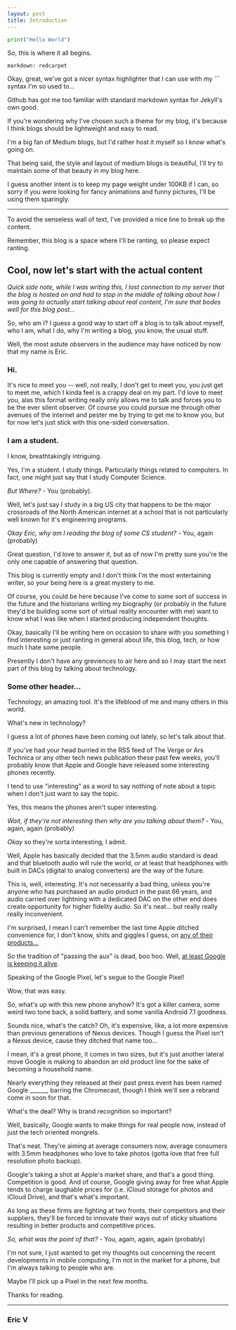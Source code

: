 ```yaml
---
layout: post
title: Introduction
---
```


```python
print("Hello World")
```
So, this is where it all begins.

```
markdown: redcarpet
```

Okay, great, we've got a nicer syntax highlighter that I can use with my \``` syntax I'm so used to...

Github has got me too familiar with standard markdown syntax for Jekyll's own good.

If you're wondering why I've chosen such a theme for my blog, it's because I think blogs should be lightweight and easy to read.

I'm a big fan of Medium blogs, but I'd rather host it myself so I know what's going on.

That being said, the style and layout of medium blogs is beautiful, I'll try to maintain some of that beauty in my blog here.

I guess another intent is to keep my page weight under 100KB if I can, so sorry if you were looking for fancy animations and funny pictures, I'll be using them sparingly.

---

To avoid the senseless wall of text, I've provided a nice line to break up the content.

Remember, this blog is a space where I'll be ranting, so please expect ranting.

## Cool, now let's start with the actual content

*Quick side note, while I was writing this, I lost connection to my server that the blog is hosted on and had to stop in the middle of talking about how I was going to actually start talking about real content, I'm sure that bodes well for this blog post...*

So, who am I? I guess a good way to start off a blog is to talk about myself, who I am, what I do, why I'm writing a blog, you know, the usual stuff.

Well, the most astute observers in the audience may have noticed by now that my name is Eric.

### Hi.

It's nice to meet you -- well, not really, I don't get to meet you, you just get to meet me, which I kinda feel is a crappy deal on my part. I'd love to meet you, alas this format writing really only allows me to talk and forces you to be the ever silent observer. Of course you could pursue me through other avenues of the internet and pester me by trying to get me to know you, but for now let's just stick with this one-sided conversation.


### I am a student.

I know, breathtakingly intriguing.

Yes, I'm a student. I study things. Particularly things related to computers. In fact, one might just say that I study Computer Science.

*But Where?* - You (probably).

Well, let's just say I study in a big US city that happens to be the major crossroads of the North American internet at a school that is not particularly well known for it's engineering programs.

*Okay Eric, why am I reading the blog of some CS student?* - You, again (probably)

Great question, I'd love to answer it, but as of now I'm pretty sure you're the only one capable of answering that question.

This blog is currently empty and I don't think I'm the most entertaining writer, so your being here is a great mystery to me.

Of course, you could be here because I've come to some sort of success in the future and the historians writing my biography (or probably in the future they'd be building some sort of virtual reality encounter with me) want to know what I was like when I started producing independent thoughts.

Okay, basically I'll be writing here on occasion to share with you something I find interesting or just ranting in general about life, this blog, tech, or how much I hate some people.

Presently I don't have any greviences to air here and so I may start the next part of this blog by talking about technology.

### Some other header...

Technology, an amazing tool. It's the lifeblood of me and many others in this world.

What's new in technology?

I guess a lot of phones have been coming out lately, so let's talk about that.

If you've had your head burried in the RSS feed of The Verge or Ars Technica or any other tech news publication these past few weeks, you'll probably know that Apple and Google have released some interesting phones recently.

I tend to use "interesting" as a word to say nothing of note about a topic when I don't just want to say the topic.

Yes, this means the phones aren't super interesting.

*Wait, if they're not interesting then why are you talking about them?* - You, again, again (probably)

*Okay* so they're sorta interesting, I admit.

Well, Apple has basically decided that the 3.5mm audio standard is dead and that bluetooth audio will rule the world, or at least that headphones with built in DACs (digital to analog converters) are the way of the future.

This is, well, interesting. It's not necessarily a bad thing, unless you're anyone who has purchased an audio product in the past 66 years, and audio carried over lightning with a dedicated DAC on the other end does create opportunity for higher fidelity audio. So it's neat... but really really really inconvenient.

I'm surprised, I mean I can't remember the last time Apple ditched convenience for, I don't know, shits and giggles I guess, on [any of their products...](http://i.imgur.com/zuMFG6I.png) 

So the tradition of "passing the aux" is dead, boo hoo. Well, [at least Google is keeping it alive](https://www.youtube.com/watch?v=Rykmwn0SMWU&feature=youtu.be&t=44s).

Speaking of the Google Pixel, let's segue to the Google Pixel!

Wow, that was easy.

So, what's up with this new phone anyhow? It's got a killer camera, some weird two tone back, a solid battery, and some vanilla Android 7.1 goodness.

Sounds nice, what's the catch? Oh, it's expensive, like, a lot more expensive than previous generations of Nexus devices. Though I guess the Pixel isn't a Nexus device, cause they ditched that name too...

I mean, it's a great phone, it comes in two sizes, but it's just another lateral move Google is making to abandon an old product line for the sake of becoming a household name.

Nearly everything they released at their past press event has been named Google ______, barring the Chromecast, though I think we'll see a rebrand come in soon for that.

What's the deal? Why is brand recognition so important?

Well, basically, Google wants to make things for real people now, instead of just the tech oriented mongrels.

That's neat. They're aiming at average consumers now, average consumers with 3.5mm headphones who love to take photos (gotta love that free full resolution photo backup).

Google's taking a shot at Apple's market share, and that's a good thing. Competition is good. And of course, Google giving away for free what Apple tends to charge laughable prices for (i.e. iCloud storage for photos and iCloud Drive), and that's what's important.

As long as these firms are fighting at two fronts, their competitors and their suppliers, they'll be forced to innovate their ways out of sticky situations resulting in better products and competitive prices.

*So, what was the point of that?* - You, again, again, again (probably)

I'm not sure, I just wanted to get my thoughts out concerning the recent developments in mobile computing, I'm not in the market for a phone, but I'm always talking to people who are.

Maybe I'll pick up a Pixel in the next few months.

Thanks for reading.

---
### Eric V
